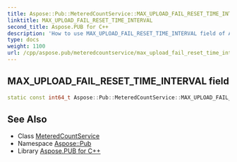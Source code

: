 ```yaml
---
title: Aspose::Pub::MeteredCountService::MAX_UPLOAD_FAIL_RESET_TIME_INTERVAL field
linktitle: MAX_UPLOAD_FAIL_RESET_TIME_INTERVAL
second_title: Aspose.PUB for C++
description: 'How to use MAX_UPLOAD_FAIL_RESET_TIME_INTERVAL field of Aspose::Pub::MeteredCountService class in C++.'
type: docs
weight: 1100
url: /cpp/aspose.pub/meteredcountservice/max_upload_fail_reset_time_interval/
---
```

## MAX_UPLOAD_FAIL_RESET_TIME_INTERVAL field




```cpp
static const int64_t Aspose::Pub::MeteredCountService::MAX_UPLOAD_FAIL_RESET_TIME_INTERVAL
```

## See Also

* Class [MeteredCountService](../)
* Namespace [Aspose::Pub](../../)
* Library [Aspose.PUB for C++](../../../)
